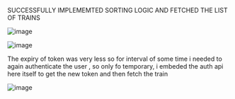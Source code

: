 SUCCESSFULLY IMPLEMEMTED SORTING LOGIC AND FETCHED THE LIST OF TRAINS

![image](https://github.com/Shuvamrauniyar/20051758/assets/96899142/47d4c913-e3ec-48c5-aa16-4e1a6971baa6)


![image](https://github.com/Shuvamrauniyar/20051758/assets/96899142/369b2d2b-9fe9-441e-a175-1fcfe9c428a6)



The expiry of token was very less so for interval of some time i needed to again authenticate the user , so only fo temporary, i embeded the auth api here 
  itself to get the new token and then fetch the train  
  
![image](https://github.com/Shuvamrauniyar/20051758/assets/96899142/0803f489-350b-4967-9bb4-4d3ded36db07)



